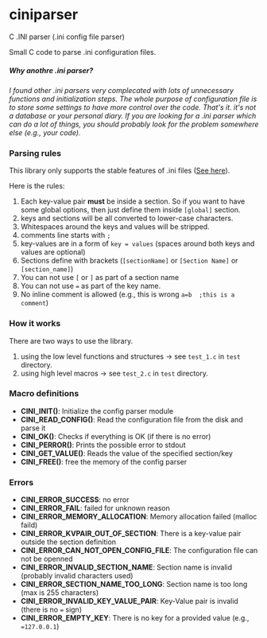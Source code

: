 # ciniparser
C .INI parser (.ini config file parser)

Small C code to parse .ini configuration files.


##### Why anothre .ini parser?

_I found other .ini parsers very complecated with lots of unnecessary functions and initialization steps. The whole purpose of configuration file is to store some settings to have more control over the code. That's it. it's not a database or your personal diary. If you are looking for a .ini parser which can do a lot of things, you should probably look for the problem somewhere else (e.g., your code)._

### Parsing rules

This library only supports the stable features of .ini files ([See here](https://en.wikipedia.org/wiki/INI_file#Stable_features)).

Here is the rules:

1. Each key-value pair **must** be inside a section. So if you want to have some global options, then just define them inside `[global]` section.
2. keys and sections will be all converted to lower-case characters.
3. Whitespaces around the keys and values will be stripped.
4. comments line starts with `;`
5. key-values are in a form of `key = values` (spaces around both keys and values are optional)
6. Sections define with brackets (`[sectionName]` or `[Section Name]` or `[section_name]`)
7. You can not use `[` or `]` as part of a section name
8. You can not use `=` as part of the key name.
9. No inline comment is allowed (e.g., this is wrong `a=b  ;this is a comment`)


### How it works

There are two ways to use the library. 
1. using the low level functions and structures -> see `test_1.c` in `test` directory.
2. using high level macros -> see `test_2.c` in `test` directory.

### Macro definitions

* **CINI_INIT()**: Initialize the config parser module
* **CINI_READ_CONFIG()**: Read the configuration file from the disk and parse it
* **CINI_OK()**: Checks if everything is OK (if there is no error)
* **CINI_PERROR()**: Prints the possible error to stdout
* **CINI_GET_VALUE()**: Reads the value of the specified section/key
* **CINI_FREE()**: free the memory of the config parser

### Errors

* **CINI_ERROR_SUCCESS**: no error
* **CINI_ERROR_FAIL**: failed for unknown reason
* **CINI_ERROR_MEMORY_ALLOCATION**: Memory allocation failed (malloc faild)
* **CINI_ERROR_KVPAIR_OUT_OF_SECTION**: There is a key-value pair outside the section definition
* **CINI_ERROR_CAN_NOT_OPEN_CONFIG_FILE**: The configuration file can not be openned
* **CINI_ERROR_INVALID_SECTION_NAME**: Section name is invalid (probably invalid characters used)
* **CINI_ERROR_SECTION_NAME_TOO_LONG**: Section name is too long (max is 255 characters)
* **CINI_ERROR_INVALID_KEY_VALUE_PAIR**: Key-Value pair is invalid (there is no `=` sign)
* **CINI_ERROR_EMPTY_KEY**: There is no key for a provided value (e.g., `=127.0.0.1`)


